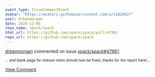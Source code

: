 ```yaml
---
event_type: IssueCommentEvent
avatar: "https://avatars.githubusercontent.com/u/1102642?"
user: drbenmorgan
date: 2024-12-06
repo_name: spack/spack
html_url: https://github.com/spack/spack/pull/47961
repo_url: https://github.com/spack/spack
---
```


<a href='https://github.com/drbenmorgan' target='_blank'>drbenmorgan</a> commented on issue <a href='https://github.com/spack/spack/pull/47961' target='_blank'>spack/spack#47961</a>.

<small>... and blank page for release notes should now be fixed, thanks for the report here!...</small>

<a href='https://github.com/spack/spack/pull/47961' target='_blank'>View Comment</a>